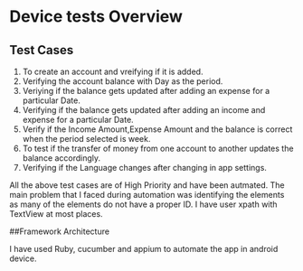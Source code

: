 # Device tests Overview

## Test Cases
1. To create an account and vreifying if it is added.
2. Verifying the account balance with Day as the period.
3. Veriying if the balance gets updated after adding an expense for a particular Date.
4. Verifying if the balance gets updated after adding an income and expense for a particular Date.
5. Verify if the Income Amount,Expense Amount and the balance is correct when the period selected is week.
6. To test if the transfer of money from one account to another updates the balance accordingly.
7. Verifying if the Language changes after changing in app settings.


All the above test cases are of High Priority and have been autmated. The main problem that I faced during automation was identifying the elements as many of the elements do not have a proper ID. I have user xpath with TextView at most places.

##Framework Architecture

I have used Ruby, cucumber and appium to automate the app in android device.
